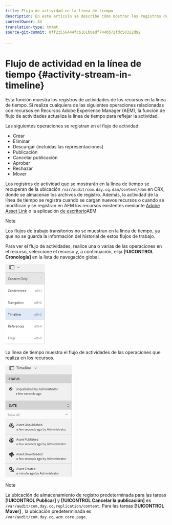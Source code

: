 ```yaml
---
title: Flujo de actividad en la línea de tiempo
description: En este artículo se describe cómo mostrar los registros de actividad de los recursos en la línea de tiempo.
contentOwner: AG
translation-type: tm+mt
source-git-commit: 0ff23556444fcb161b0adf744bb72fdc50322d92

---
```



# Flujo de actividad en la línea de tiempo {#activity-stream-in-timeline}

Esta función muestra los registros de actividades de los recursos en la línea de tiempo. Si realiza cualquiera de las siguientes operaciones relacionadas con recursos en Recursos Adobe Experience Manager (AEM), la función de flujo de actividades actualiza la línea de tiempo para reflejar la actividad.

Las siguientes operaciones se registran en el flujo de actividad:

* Crear
* Eliminar
* Descargar (incluidas las representaciones)
* Publicación
* Cancelar publicación
* Aprobar
* Rechazar
* Mover

Los registros de actividad que se mostrarán en la línea de tiempo se recuperan de la ubicación `/var/audit/com.day.cq.dam/content/dam` en CRX, donde se almacenan los archivos de registro.  Además, la actividad de la línea de tiempo se registra cuando se cargan nuevos recursos o cuando se modifican y se registran en AEM los recursos existentes mediante [Adobe Asset Link](https://helpx.adobe.com/enterprise/using/manage-assets-using-adobe-asset-link.html) o la aplicación [de escritorio](https://docs.adobe.com/content/help/en/experience-manager-desktop-app/using/release-notes.html)AEM.

>[!NOTE]
>
>Los flujos de trabajo transitorios no se muestran en la línea de tiempo, ya que no se guarda la información del historial de estos flujos de trabajo.

Para ver el flujo de actividades, realice una o varias de las operaciones en el recurso, seleccione el recurso y, a continuación, elija **[!UICONTROL Cronología]** en la lista de navegación global.

![línea de tiempo-2](assets/timeline-2.png)

La línea de tiempo muestra el flujo de actividades de las operaciones que realiza en los recursos.

![activity_stream](assets/activity_stream.png)

>[!NOTE]
>
>La ubicación de almacenamiento de registro predeterminada para las tareas **[!UICONTROL Publicar]** y **[!UICONTROL Cancelar la publicación]** es `/var/audit/com.day.cq.replication/content`. Para las tareas **[!UICONTROL Mover]** , la ubicación predeterminada es `/var/audit/com.day.cq.wcm.core.page`.
